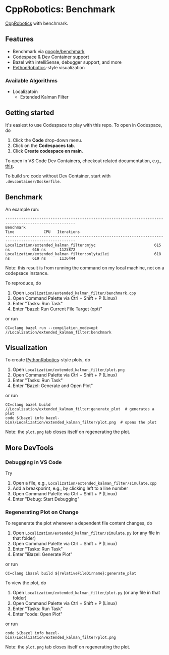 # CppRobotics: Benchmark

[CppRobotics](https://github.com/onlytailei/CppRobotics) with benchmark.


## Features

- Benchmark via [google/benchmark](https://github.com/google/benchmark)
- Codespace & Dev Container support
- Bazel with intelliSense, debugger support, and more
- [PythonRobotics](https://github.com/AtsushiSakai/PythonRobotics)-style visualization 

### Available Algorithms

- Localizatoin
    - Extended Kalman Filter


## Getting started

It's easiest to use Codespace to play with this repo.
To open in Codespace, do

1. Click the **Code** drop-down menu.
1. Click on the **Codespaces tab**.
1. Click **Create codespace on main**.

To open in VS Code Dev Containers, checkout related documentation, e.g., [this](https://github.com/microsoft/vscode-remote-try-cpp/tree/main#vs-code-dev-containers).

To build src code without Dev Container, start with `.devcontainer/Dockerfile`.


## Benchmark

An example run:

```
-----------------------------------------------------------------------------------------------------
Benchmark                                                           Time             CPU   Iterations
-----------------------------------------------------------------------------------------------------
Localization/extended_kalman_filter:mjyc                          615 ns          616 ns      1125872
Localization/extended_kalman_filter:onlytailei                    618 ns          619 ns      1136444
```
Note: this result is from running the command on my local machine, not on a codepsace instance.

To reproduce, do

1. Open `Localization/extended_kalman_filter/benchmark.cpp`
1. Open Command Palette via Ctrl + Shift + P (Linux)
1. Enter "Tasks: Run Task"
1. Enter "bazel: Run Current File Target (opt)"

or run

```
CC=clang bazel run --compilation_mode=opt //Localization/extended_kalman_filter:benchmark
```


## Visualization

To create [PythonRobotics](https://github.com/AtsushiSakai/PythonRobotics)-style plots, do

1. Open `Localization/extended_kalman_filter/plot.png`
1. Open Command Palette via Ctrl + Shift + P (Linux)
1. Enter "Tasks: Run Task"
1. Enter "Bazel: Generate and Open Plot"

or run

```
CC=clang bazel build //Localization/extended_kalman_filter:generate_plot  # generates a plot
code $(bazel info bazel-bin)/Localization/extended_kalman_filter/plot.png  # opens the plot
```
Note: the `plot.png` tab closes itself on regenerating the plot.


## More DevTools

### Debugging in VS Code

Try

1. Open a file, e.g., `Localization/extended_kalman_filter/simulate.cpp`
1. Add a breakporint, e.g., by clicking left to a line number
1. Open Command Palette via Ctrl + Shift + P (Linux)
1. Enter "Debug: Start Debugging"

### Regenerating Plot on Change

To regenerate the plot whenever a dependent file content changes, do

1. Open `Localization/extended_kalman_filter/simulate.py` (or any file in that folder)
1. Open Command Palette via Ctrl + Shift + P (Linux)
1. Enter "Tasks: Run Task"
1. Enter "iBazel: Generate Plot"

or run

```
CC=clang ibazel build ${relativeFileDirname}:generate_plot
```

To view the plot, do

1. Open `Localization/extended_kalman_filter/plot.py` (or any file in that folder)
1. Open Command Palette via Ctrl + Shift + P (Linux)
1. Enter "Tasks: Run Task"
1. Enter "code: Open Plot"

or run

```
code $(bazel info bazel-bin)/Localization/extended_kalman_filter/plot.png
```
Note: the `plot.png` tab closes itself on regenerating the plot.
